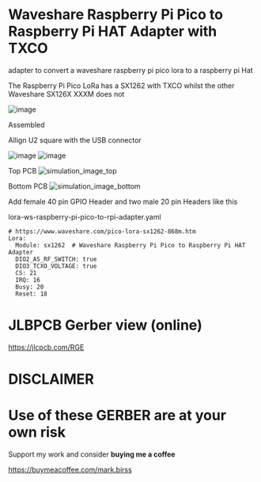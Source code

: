 # Waveshare Raspberry Pi Pico to Raspberry Pi HAT Adapter with TXCO

adapter to convert a waveshare raspberry pi pico lora to a raspberry pi Hat

The Raspberry Pi Pico LoRa has a SX1262 with TXCO whilst the other Waveshare SX126X XXXM does not

![image](https://github.com/user-attachments/assets/ed21061a-646f-4507-8dd1-c7edfd3f9145)

Assembled

Allign U2 square with the USB connector

![image](https://github.com/user-attachments/assets/e550a9ae-31c8-446f-8f92-d22b0e180bf3)
![image](https://github.com/user-attachments/assets/94f68462-513d-4fec-a96e-fcd96a4902bb)


Top PCB
![simulation_image_top](https://github.com/user-attachments/assets/eab25df1-5826-4c83-b44f-7c286ca545f9)

Bottom PCB
![simulation_image_bottom](https://github.com/user-attachments/assets/9b553a82-cf21-410d-ad73-a747bae25e82)

Add female 40 pin GPIO Header and two male 20 pin Headers like this




lora-ws-raspberry-pi-pico-to-rpi-adapter.yaml
```
# https://www.waveshare.com/pico-lora-sx1262-868m.htm
Lora:
  Module: sx1262  # Waveshare Raspberry Pi Pico to Raspberry Pi HAT Adapter
  DIO2_AS_RF_SWITCH: true
  DIO3_TCXO_VOLTAGE: true
  CS: 21
  IRQ: 16
  Busy: 20
  Reset: 18
```
# **JLBPCB Gerber view (online)**
https://jlcpcb.com/RGE

# **DISCLAIMER**

# Use of these GERBER are at your own risk

Support my work and consider **buying  me a coffee**

https://buymeacoffee.com/mark.birss


  


